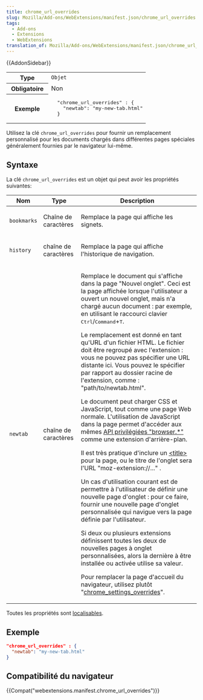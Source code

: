 ```yaml
---
title: chrome_url_overrides
slug: Mozilla/Add-ons/WebExtensions/manifest.json/chrome_url_overrides
tags:
  - Add-ons
  - Extensions
  - WebExtensions
translation_of: Mozilla/Add-ons/WebExtensions/manifest.json/chrome_url_overrides
---
```

{{AddonSidebar}}

<table class="standard-table">
  <tbody>
    <tr>
      <th scope="row" style="width: 30%">Type</th>
      <td><code>Objet</code></td>
    </tr>
    <tr>
      <th scope="row">Obligatoire</th>
      <td>Non</td>
    </tr>
    <tr>
      <th scope="row">Exemple</th>
      <td>
        <pre class="brush: json">
  "chrome_url_overrides" : {
    "newtab": "my-new-tab.html"
  }</pre
        >
      </td>
    </tr>
  </tbody>
</table>

Utilisez la clé `chrome_url_overrides` pour fournir un remplacement personnalisé pour les documents chargés dans différentes pages spéciales généralement fournies par le navigateur lui-même.

## Syntaxe

La clé `chrome_url_overrides` est un objet qui peut avoir les propriétés suivantes:

<table class="standard-table">
  <thead>
    <tr>
      <th scope="col">Nom</th>
      <th scope="col">Type</th>
      <th scope="col">Description</th>
    </tr>
  </thead>
  <tbody>
    <tr>
      <td><code>bookmarks</code></td>
      <td>Chaîne de caractères</td>
      <td><p>Remplace la page qui affiche les signets.</p></td>
    </tr>
    <tr>
      <td><code>history</code></td>
      <td>chaîne de caractères</td>
      <td><p>Remplace la page qui affiche l'historique de navigation.</p></td>
    </tr>
    <tr>
      <td><code>newtab</code></td>
      <td>chaîne de caractères</td>
      <td>
        <p>
          Remplace le document qui s'affiche dans la page "Nouvel onglet". Ceci
          est la page affichée lorsque l'utilisateur a ouvert un nouvel onglet,
          mais n'a chargé aucun document : par exemple, en utilisant le
          raccourci clavier <kbd>Ctrl</kbd>/<kbd>Command</kbd>+<kbd>T</kbd>.
        </p>
        <p>
          Le remplacement est donné en tant qu'URL d'un fichier HTML. Le fichier
          doit être regroupé avec l'extension : vous ne pouvez pas spécifier une
          URL distante ici. Vous pouvez le spécifier par rapport au dossier
          racine de l'extension, comme : "path/to/newtab.html".
        </p>
        <p>
          Le document peut charger CSS et JavaScript, tout comme une page Web
          normale. L'utilisation de JavaScript dans la page permet d'accéder aux
          mêmes
          <a href="/fr/Add-ons/WebExtensions/API"
            >API privilégiées "browser.*" </a
          >comme une extension d'arrière-plan.
        </p>
        <p>
          Il est très pratique d'inclure un
          <a href="/fr/docs/Web/HTML/Element/title">&#x3C;title></a> pour la
          page, ou le titre de l'onglet sera l'URL "moz-extension://..." .
        </p>
        <p>
          Un cas d'utilisation courant est de permettre à l'utilisateur de
          définir une nouvelle page d'onglet : pour ce faire, fournir une
          nouvelle page d'onglet personnalisée qui navigue vers la page définie
          par l'utilisateur.
        </p>
        <p>
          Si deux ou plusieurs extensions définissent toutes les deux de
          nouvelles pages à onglet personnalisées, alors la dernière à être
          installée ou activée utilise sa valeur.
        </p>
        <p>
          Pour remplacer la page d'accueil du navigateur, utilisez plutôt "<a
            href="/fr/docs/Mozilla/Add-ons/WebExtensions/manifest.json/chrome_settings_overrides"
            >chrome_settings_overrides</a
          >".
        </p>
      </td>
    </tr>
  </tbody>
</table>

Toutes les propriétés sont [localisables](/fr/Add-ons/WebExtensions/Internationalization#Internationalizing_manifest.json).

## Exemple

```json
"chrome_url_overrides" : {
  "newtab": "my-new-tab.html"
}
```

## Compatibilité du navigateur

{{Compat("webextensions.manifest.chrome_url_overrides")}}
